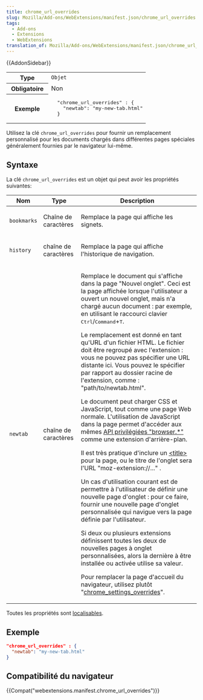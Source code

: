 ```yaml
---
title: chrome_url_overrides
slug: Mozilla/Add-ons/WebExtensions/manifest.json/chrome_url_overrides
tags:
  - Add-ons
  - Extensions
  - WebExtensions
translation_of: Mozilla/Add-ons/WebExtensions/manifest.json/chrome_url_overrides
---
```

{{AddonSidebar}}

<table class="standard-table">
  <tbody>
    <tr>
      <th scope="row" style="width: 30%">Type</th>
      <td><code>Objet</code></td>
    </tr>
    <tr>
      <th scope="row">Obligatoire</th>
      <td>Non</td>
    </tr>
    <tr>
      <th scope="row">Exemple</th>
      <td>
        <pre class="brush: json">
  "chrome_url_overrides" : {
    "newtab": "my-new-tab.html"
  }</pre
        >
      </td>
    </tr>
  </tbody>
</table>

Utilisez la clé `chrome_url_overrides` pour fournir un remplacement personnalisé pour les documents chargés dans différentes pages spéciales généralement fournies par le navigateur lui-même.

## Syntaxe

La clé `chrome_url_overrides` est un objet qui peut avoir les propriétés suivantes:

<table class="standard-table">
  <thead>
    <tr>
      <th scope="col">Nom</th>
      <th scope="col">Type</th>
      <th scope="col">Description</th>
    </tr>
  </thead>
  <tbody>
    <tr>
      <td><code>bookmarks</code></td>
      <td>Chaîne de caractères</td>
      <td><p>Remplace la page qui affiche les signets.</p></td>
    </tr>
    <tr>
      <td><code>history</code></td>
      <td>chaîne de caractères</td>
      <td><p>Remplace la page qui affiche l'historique de navigation.</p></td>
    </tr>
    <tr>
      <td><code>newtab</code></td>
      <td>chaîne de caractères</td>
      <td>
        <p>
          Remplace le document qui s'affiche dans la page "Nouvel onglet". Ceci
          est la page affichée lorsque l'utilisateur a ouvert un nouvel onglet,
          mais n'a chargé aucun document : par exemple, en utilisant le
          raccourci clavier <kbd>Ctrl</kbd>/<kbd>Command</kbd>+<kbd>T</kbd>.
        </p>
        <p>
          Le remplacement est donné en tant qu'URL d'un fichier HTML. Le fichier
          doit être regroupé avec l'extension : vous ne pouvez pas spécifier une
          URL distante ici. Vous pouvez le spécifier par rapport au dossier
          racine de l'extension, comme : "path/to/newtab.html".
        </p>
        <p>
          Le document peut charger CSS et JavaScript, tout comme une page Web
          normale. L'utilisation de JavaScript dans la page permet d'accéder aux
          mêmes
          <a href="/fr/Add-ons/WebExtensions/API"
            >API privilégiées "browser.*" </a
          >comme une extension d'arrière-plan.
        </p>
        <p>
          Il est très pratique d'inclure un
          <a href="/fr/docs/Web/HTML/Element/title">&#x3C;title></a> pour la
          page, ou le titre de l'onglet sera l'URL "moz-extension://..." .
        </p>
        <p>
          Un cas d'utilisation courant est de permettre à l'utilisateur de
          définir une nouvelle page d'onglet : pour ce faire, fournir une
          nouvelle page d'onglet personnalisée qui navigue vers la page définie
          par l'utilisateur.
        </p>
        <p>
          Si deux ou plusieurs extensions définissent toutes les deux de
          nouvelles pages à onglet personnalisées, alors la dernière à être
          installée ou activée utilise sa valeur.
        </p>
        <p>
          Pour remplacer la page d'accueil du navigateur, utilisez plutôt "<a
            href="/fr/docs/Mozilla/Add-ons/WebExtensions/manifest.json/chrome_settings_overrides"
            >chrome_settings_overrides</a
          >".
        </p>
      </td>
    </tr>
  </tbody>
</table>

Toutes les propriétés sont [localisables](/fr/Add-ons/WebExtensions/Internationalization#Internationalizing_manifest.json).

## Exemple

```json
"chrome_url_overrides" : {
  "newtab": "my-new-tab.html"
}
```

## Compatibilité du navigateur

{{Compat("webextensions.manifest.chrome_url_overrides")}}
